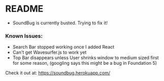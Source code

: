 # README

* SoundBug is currently busted. Trying to fix it!

### Known Issues:

* Search Bar stopped working once I added React
* Can't get Wavesurfer.js to work yet
* Top Bar disappears unless User shrinks window to medium sized first for some reason, (googling says this might be a bug in Foundation 5)

Check it out at: https://soundbug.herokuapp.com/

